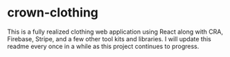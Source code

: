 # crown-clothing

This is a fully realized clothing web application using React along with CRA, Firebase, Stripe, and a few other tool kits and libraries. I will update this readme every once in a while as this project continues to progress. 

